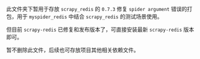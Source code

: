 此文件夹下暂用于存放 `scrapy_redis` 的 `0.7.3` 修复 `spider argument` 错误的打包，用于 `myspider_redis`
中结合 `scrapy_redis` 的测试场景使用。

但目前 `scrapy-redis` 已修复和发布版本了，可直接安装最新 `scrapy-redis` 版本即可。

暂不删除此文件，后续也可存放项目其他相关依赖文件。
